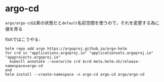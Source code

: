 # argo-cd

`argo/argo-cd`は素の状態だと`default`名前空間を使うので，それを変更する為に値を弄る

fishではこうやる:

```fish
helm repo add argo https://argoproj.github.io/argo-helm
for crd in "applications.argoproj.io" "applicationsets.argoproj.io" "appprojects.argoproj.io"
  kubectl annotate --overwrite crd $crd meta.helm.sh/release-namespace=argo-cd
end
helm install --create-namespace -n argo-cd argo-cd argo/argo-cd
```
